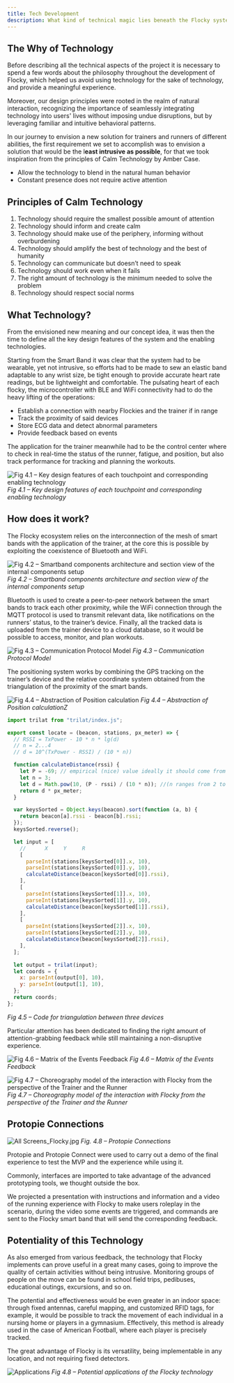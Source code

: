 ```yaml
---
title: Tech Development
description: What kind of technical magic lies beneath the Flocky system?
---
```


## The Why of Technology

Before describing all the technical aspects of the project it is necessary to spend a few words about the philosophy throughout the development of Flocky, which helped us avoid using technology for the sake of technology, and provide a meaningful experience.

Moreover, our design principles were rooted in the realm of natural interaction, recognizing the importance of seamlessly integrating technology into users' lives without imposing undue disruptions, but by leveraging familiar and intuitive behavioral patterns.

In our journey to envision a new solution for trainers and runners of different abilities, the first requirement we set to accomplish was to envision a solution that would be the l**east intrusive as possible**, for that we took inspiration from the principles of Calm Technology by Amber Case.

- Allow the technology to blend in the natural human behavior
- Constant presence does not require active attention

## Principles of Calm Technology

1. Technology should require the smallest possible amount of attention
2. Technology should inform and create calm
3. Technology should make use of the periphery, informing without overburdening
4. Technology should amplify the best of technology and the best of humanity
5. Technology can communicate but doesn’t need to speak
6. Technology should work even when it fails
7. The right amount of technology is the minimum needed to solve the problem
8. Technology should respect social norms

## What Technology?

From the envisioned new meaning and our concept idea, it was then the time to define all the key design features of the system and the enabling technologies.

Starting from the Smart Band it was clear that the system had to be wearable, yet not intrusive, so efforts had to be made to sew an elastic band adaptable to any wrist size, be tight enough to provide accurate heart rate readings, but be lightweight and comfortable. The pulsating heart of each flocky, the microcontroller with BLE and WiFi connectivity had to do the heavy lifting of the operations:

- Establish a connection with nearby Flockies and the trainer if in range
- Track the proximity of said devices
- Store ECG data and detect abnormal parameters
- Provide feedback based on events

The application for the trainer meanwhile had to be the control center where to check in real-time the status of the runner, fatigue, and position, but also track performance for tracking and planning the workouts.

![Fig 4.1 – Key design features of each touchpoint and corresponding enabling technology](../../../assets/img/05_technology/01.png)
_Fig 4.1 – Key design features of each touchpoint and corresponding enabling technology_

## How does it work?

The Flocky ecosystem relies on the interconnection of the mesh of smart bands with the application of the trainer, at the core this is possible by exploiting the coexistence of Bluetooth and WiFi.

![Fig 4.2 – Smartband components architecture and section view of the internal components setup](../../../assets/img/05_technology/02.png)
_Fig 4.2 – Smartband components architecture and section view of the internal components setup_

Bluetooth is used to create a peer-to-peer network between the smart bands to track each other proximity, while the WiFi connection through the MQTT protocol is used to transmit relevant data, like notifications on the runners’ status, to the trainer’s device. Finally, all the tracked data is uploaded from the trainer device to a cloud database, so it would be possible to access, monitor, and plan workouts.

![Fig 4.3 – Communication Protocol Model](../../../assets/img/05_technology/03.png)
_Fig 4.3 – Communication Protocol Model_

The positioning system works by combining the GPS tracking on the trainer’s device and the relative coordinate system obtained from the triangulation of the proximity of the smart bands.

![Fig 4.4 – Abstraction of Position calculation](../../../assets/img/05_technology/04.png)
_Fig 4.4 – Abstraction of Position calculationZ_

```jsx
import trilat from "trilat/index.js";

export const locate = (beacon, stations, px_meter) => {
  // RSSI = TxPower - 10 * n * lg(d)
  // n = 2...4
  // d = 10^(TxPower - RSSI) / (10 * n))

  function calculateDistance(rssi) {
    let P = -69; // empirical (nice) value ideally it should come from MQTT message
    let n = 3;
    let d = Math.pow(10, (P - rssi) / (10 * n)); //(n ranges from 2 to 4)
    return d * px_meter;
  }

  var keysSorted = Object.keys(beacon).sort(function (a, b) {
    return beacon[a].rssi - beacon[b].rssi;
  });
  keysSorted.reverse();

  let input = [
    //      X     Y     R
    [
      parseInt(stations[keysSorted[0]].x, 10),
      parseInt(stations[keysSorted[0]].y, 10),
      calculateDistance(beacon[keysSorted[0]].rssi),
    ],
    [
      parseInt(stations[keysSorted[1]].x, 10),
      parseInt(stations[keysSorted[1]].y, 10),
      calculateDistance(beacon[keysSorted[1]].rssi),
    ],
    [
      parseInt(stations[keysSorted[2]].x, 10),
      parseInt(stations[keysSorted[2]].y, 10),
      calculateDistance(beacon[keysSorted[2]].rssi),
    ],
  ];

  let output = trilat(input);
  let coords = {
    x: parseInt(output[0], 10),
    y: parseInt(output[1], 10),
  };
  return coords;
};
```

_Fig 4.5 – Code for triangulation between three devices_

Particular attention has been dedicated to finding the right amount of attention-grabbing feedback while still maintaining a non-disruptive experience.

![Fig 4.6 – Matrix of the Events Feedback](../../../assets/img/05_technology/05.png)
_Fig 4.6 – Matrix of the Events Feedback_

![Fig 4.7 – Choreography model of the interaction with Flocky from the perspective of the Trainer and the Runner](../../../assets/img/05_technology/06.png)
_Fig 4.7 – Choreography model of the interaction with Flocky from the perspective of the Trainer and the Runner_

## Protopie Connections

![All Screens_Flocky.jpg](../../../assets/img/03_prototype/08.jpg)
_Fig. 4.8 – Protopie Connections_

Protopie and Protopie Connect were used to carry out a demo of the final experience to test the MVP and the experience while using it.

Commonly, interfaces are imported to take advantage of the advanced prototyping tools, we thought outside the box.

We projected a presentation with instructions and information and a video of the running experience with Flocky to make users roleplay in the scenario, during the video some events are triggered, and commands are sent to the Flocky smart band that will send the corresponding feedback.

## Potentiality of this Technology

As also emerged from various feedback, the technology that Flocky implements can prove useful in a great many cases, going to improve the quality of certain activities without being intrusive.
Monitoring groups of people on the move can be found in school field trips, pedibuses, educational outings, excursions, and so on.

The potential and effectiveness would be even greater in an indoor space: through fixed antennas, careful mapping, and customized RFID tags, for example, it would be possible to track the movement of each individual in a nursing home or players in a gymnasium.
Effectively, this method is already used in the case of American Football, where each player is precisely tracked.

The great advantage of Flocky is its versatility, being implementable in any location, and not requiring fixed detectors.

![Applications](../../../assets/img/05_technology/07.png)
_Fig 4.8 – Potential applications of the Flocky technology_
